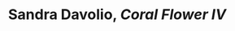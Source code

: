 ---
title: Sandra Davolio, *Coral Flower IV*
layout: entry
presentation: side-by-side
object:
  - id: "2023-6"
order: 410
menu: false
---